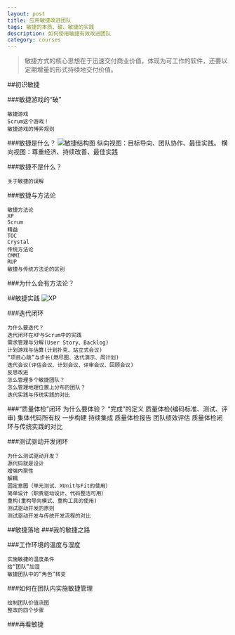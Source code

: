```yaml
---
layout: post
title: 应用敏捷改进团队
tags: 敏捷的本质、破、敏捷的实践
description: 如何使用敏捷有效改进团队
category: courses
---
```


> 敏捷方式的核心思想在于迅速交付商业价值，体现为可工作的软件，还要以定期增量的形式持续地交付价值。

##初识敏捷

###敏捷游戏的“破”

	敏捷游戏
	Scrum这个游戏！
	敏捷游戏的博弈规则

###敏捷是什么？
![敏捷结构图](../images/structure.jpg)
	纵向视图：目标导向、团队协作、最佳实践。
	横向视图：尊重经济、持续改善、最佳实践

###敏捷不是什么？

	关于敏捷的误解

###敏捷与方法论

	敏捷方法论
	XP
	Scrum
	精益
	TOC
	Crystal
	传统方法论
	CMMI
	RUP
	敏捷与传统方法论的区别

###为什么会有方法论？

##敏捷实践
![XP](../images/xp.jpg)

###迭代闭环

	为什么要迭代？
	迭代闭环在XP与Scrum中的实践
	需求管理与分解(User Story、Backlog)
	计划游戏与估算(计划扑克、站立式会议)
	“项目心跳”与步长(燃尽图、迭代演示、周计划)
	迭代会议(评估会议、计划会议、评审会议、回顾会议)
	反思改进
	怎么管理多个敏捷团队？
	怎么管理地理位置上分布的团队？
	迭代实践与传统实践的对比

###“质量体检”闭环
	为什么要体验？
	“完成”的定义
	质量体检(编码标准、测试、评审)
	集体代码所有权
	一步构建
	持续集成
	质量体检报告
	团队绩效评估
	质量体检闭环与传统实践的对比

###测试驱动开发闭环
	
	为什么测试驱动开发？
	源代码就是设计
	增强内聚性
	解耦
	固定意图（单元测试、XUnit与Fit的使用）
	简单设计（职责驱动设计、代码整洁可用）
	重构(重构导向模式、重构工具的使用)
	测试驱动开发的原则
	测试驱动开发与传统开发流程的对比

##敏捷落地
###我的敏捷之路

###工作环境的温度与湿度

	实施敏捷的温度条件
	给“团队”加湿
	敏捷团队中的“角色”转变

###如何在团队内实施敏捷管理

	绘制团队价值流图
	整改的四个步骤

###再看敏捷